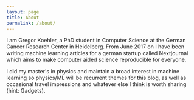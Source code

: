 ```yaml
---
layout: page
title: About
permalink: /about/
---
```

I am Gregor Koehler, a PhD student in Computer Science at the German Cancer Research Center in Heidelberg.
From June 2017 on I have been writing machine learning articles for a german startup called Nextjournal which aims to make computer aided science reproducible for everyone.

I did my master's in physics and maintain a broad interest in machine learning so physics/ML will be recurrent themes for this blog, as well as occasional travel impressions and whatever else I think is worth sharing (hint: Gadgets).
